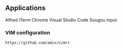 ## Applications 

  Alfred
  iTerm
  Chrome
  Visual Studio Code
  Sougou input
  
  ### VIM configuration
  
    https://github.com/amix/vimrc
